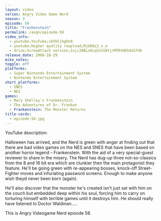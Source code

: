 ```yaml
---
layout: video
series: Angry Video Game Nerd
season: 3
episode: 58
title: "Frankenstein"
permalink: /avgn/episode-58
video_info:
  - youtube;YouTube;cOfHlihgOn0
  - youtube;Higher quality reupload;MjUHdz2_v_o
  - drive;ScrewAttack version;1vji20BLx6cq5otU8YjrMTRYHEkOd1Tdk
release_date: 2008-10-29
mike_notes:
toggle: off
platforms:
  - Super Nintendo Entertainment System
  - Nintendo Entertainment System
short_platforms:
  - SNES
  - NES
games:
  - Mary Shelley's Frankenstein
  - The Adventures of Dr. Franken
  - Frankenstein: The Monster Returns
title-cards:
  - episode-58.jpg
---
```


<p class="yt-description">YouTube description:</p>

Halloween has arrived, and the Nerd is green with anger at finding out that there are bad video games on the NES and SNES that have been based on another horror legend – Frankenstein. With the aid of a very special-guest reviewer to share in the misery, The Nerd has dug-up three not-so-classics from the 8 and 16 bit era which are clunkier then the main protagonist they feature. He'll be going green with re-appearing bosses, knock-off Street-Fighter moves and infuriating password screens. Enough to make anyone wish theyd never been born (again).

He'll also discover that the monster he's created isn't just sat with him on the couch but embedded deep within his soul, forcing him to carry on torturing himself with terrible games until it destroys him. He should really have listened to Doctor Waldman.....

This is Angry Videogame Nerd episode 58.